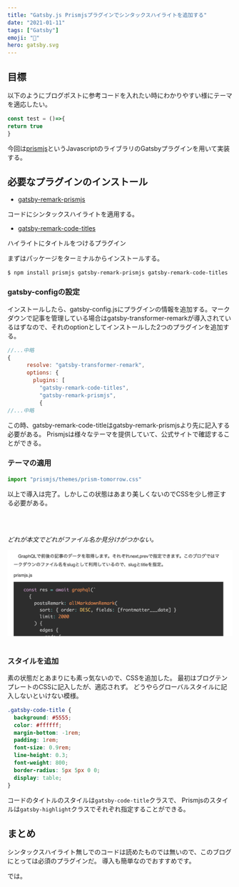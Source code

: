 ```yaml
---
title: "Gatsby.js Prismjsプラグインでシンタックスハイライトを追加する"
date: "2021-01-11"
tags: ["Gatsby"]
emoji: "🎨"
hero: gatsby.svg
---
```


## 目標
以下のようにブログポストに参考コードを入れたい時にわかりやすい様にテーマを適応したい。

```javascript:title=test.js
const test = ()=>{
return true
}
```

今回は[prismjs](https://prismjs.com/)というJavascriptのライブラリのGatsbyプラグインを用いて実装する。


## 必要なプラグインのインストール
- [gatsby-remark-prismjs](https://www.gatsbyjs.com/plugins/gatsby-remark-prismjs/)

コードにシンタックスハイライトを適用する。

- [gatsby-remark-code-titles](https://www.gatsbyjs.com/plugins/gatsby-remark-code-titles/?=prism%20title)

ハイライトにタイトルをつけるプラグイン

まずはパッケージをターミナルからインストールする。
```shell:title=terminal
$ npm install prismjs gatsby-remark-prismjs gatsby-remark-code-titles
```


### gatsby-configの設定

インストールしたら、gatsby-config.jsにプラグインの情報を追加する。マークダウンで記事を管理している場合はgatsby-transformer-remarkが導入されているはずなので、それのoptionとしてインストールした2つのプラグインを追加する。

```javascript{6,7}:title=gatsby-config.js
//...中略
{
      resolve: "gatsby-transformer-remark",
      options: {
        plugins: [
          "gatsby-remark-code-titles",
          "gatsby-remark-prismjs",
          {
//...中略
```
この時、gatsby-remark-code-titleはgatsby-remark-prismjsより先に記入する必要がある。
Prismjsは様々なテーマを提供していて、公式サイトで確認することができる。

### テーマの適用

``` javascript:title=blog-template.js
import "prismjs/themes/prism-tomorrow.css"
```

以上で導入は完了。しかしこの状態はあまり美しくないのでCSSを少し修正する必要がある。


<br>
<br>


*どれが本文でどれがファイル名か見分けがつかない。*

![Test](./screenshot.png)
<br>
<br>


### スタイルを追加
素の状態だとあまりにも素っ気ないので、CSSを追加した。
最初はブログテンプレートのCSSに記入したが、適応されず。
どうやらグローバルスタイルに記入しないといけない模様。

``` css:title=global.css
.gatsby-code-title {
  background: #5555;
  color: #ffffff;
  margin-bottom: -1rem;
  padding: 1rem;
  font-size: 0.9rem;
  line-height: 0.3;
  font-weight: 800;
  border-radius: 5px 5px 0 0;
  display: table;
}
```

コードのタイトルのスタイルは`gatsby-code-title`クラスで、
Prismjsのスタイルは`gatsby-highlight`クラスでそれぞれ指定することができる。

## まとめ

シンタックスハイライト無しでのコードは読めたものでは無いので、このブログにとっては必須のプラグインだ。
導入も簡単なのでおすすめです。

では。